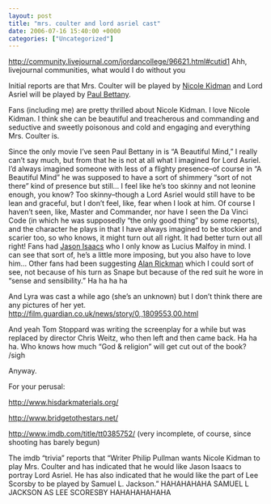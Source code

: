 ```yaml
---
layout: post
title: "mrs. coulter and lord asriel cast"
date: 2006-07-16 15:40:00 +0000
categories: ["Uncategorized"]
---
```


http://community.livejournal.com/jordancollege/96621.html#cutid1  Ahh, livejournal communities, what would I do without you 

Initial reports are that Mrs. Coulter will be played by [Nicole Kidman](http://www.imdb.com/name/nm0000173/) and Lord Asriel will be played by [Paul Bettany](http://www.imdb.com/name/nm0079273/).

Fans (including me) are pretty thrilled about Nicole Kidman. I love Nicole Kidman. I think she can be beautiful and treacherous and commanding and seductive and sweetly poisonous and cold and engaging and everything Mrs. Coulter is.

Since the only movie I’ve seen Paul Bettany in is “A Beautiful Mind,” I really can’t say much, but from that he is not at all what I imagined for Lord Asriel. I’d always imagined someone with less of a flighty presence–of course in “A Beautiful Mind” he was supposed to have a sort of shimmery “sort of not there” kind of presence but still… I feel like he’s too skinny and not leonine enough, you know? Too skinny–though a Lord Asriel would still have to be lean and graceful, but I don’t feel, like, fear when I look at him. Of course I haven’t seen, like, Master and Commander, nor have I seen the Da Vinci Code (in which he was supposedly “the only good thing” by some reports), and the character he plays in that I have always imagined to be stockier and scarier too, so who knows, it might turn out all right. It had better turn out all right! Fans had [Jason Isaacs](http://www.imdb.com/name/nm0005042/) who I only know as Lucius Malfoy in mind. I can see that sort of, he’s a little more imposing, but you also have to love him… Other fans had been suggesting [Alan Rickman](http://www.imdb.com/name/nm0000614/) which I could sort of see, not because of his turn as Snape but because of the red suit he wore in “sense and sensibility.” Ha ha ha ha

And Lyra was cast a while ago (she’s an unknown) but I don’t think there are any pictures of her yet. http://film.guardian.co.uk/news/story/0,,1809553,00.html

And yeah Tom Stoppard was writing the screenplay for a while but was replaced by director Chris Weitz, who then left and then came back. Ha ha ha. Who knows how much “God & religion” will get cut out of the book? /sigh

Anyway.

For your perusal:

http://www.hisdarkmaterials.org/

http://www.bridgetothestars.net/

http://www.imdb.com/title/tt0385752/ (very incomplete, of course, since shooting has barely begun)

The imdb “trivia” reports that “Writer Philip Pullman wants Nicole Kidman to play Mrs. Coulter and has indicated that he would like Jason Isaacs to portray Lord Asriel. He has also indicated that he would like the part of Lee Scorsby to be played by Samuel L. Jackson.”   HAHAHAHAHA SAMUEL L JACKSON AS LEE SCORESBY HAHAHAHAHAHA